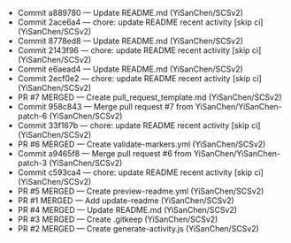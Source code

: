 - Commit a889780 — Update README.md (YiSanChen/SCSv2)
- Commit 2ace6a4 — chore: update README recent activity [skip ci] (YiSanChen/SCSv2)
- Commit 8778ed8 — Update README.md (YiSanChen/SCSv2)
- Commit 2143f96 — chore: update README recent activity [skip ci] (YiSanChen/SCSv2)
- Commit e6aead4 — Update README.md (YiSanChen/SCSv2)
- Commit 2ecf0e2 — chore: update README recent activity [skip ci] (YiSanChen/SCSv2)
- PR #7 MERGED — Create pull_request_template.md (YiSanChen/SCSv2)
- Commit 958c843 — Merge pull request #7 from YiSanChen/YiSanChen-patch-6 (YiSanChen/SCSv2)
- Commit 33f167b — chore: update README recent activity [skip ci] (YiSanChen/SCSv2)
- PR #6 MERGED — Create validate-markers.yml (YiSanChen/SCSv2)
- Commit a9465f8 — Merge pull request #6 from YiSanChen/YiSanChen-patch-3 (YiSanChen/SCSv2)
- Commit c593ca4 — chore: update README recent activity [skip ci] (YiSanChen/SCSv2)
- PR #5 MERGED — Create preview-readme.yml (YiSanChen/SCSv2)
- PR #1 MERGED — Add update-readme (YiSanChen/SCSv2)
- PR #4 MERGED — Update README.md (YiSanChen/SCSv2)
- PR #3 MERGED — Create .gitkeep (YiSanChen/SCSv2)
- PR #2 MERGED — Create generate-activity.js (YiSanChen/SCSv2)